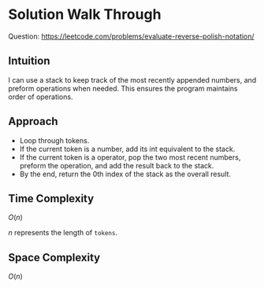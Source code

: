 # Solution Walk Through
Question: https://leetcode.com/problems/evaluate-reverse-polish-notation/

## Intuition
I can use a stack to keep track of the most recently appended numbers, and preform operations when needed. This ensures the program maintains order of operations.

## Approach
- Loop through tokens.
- If the current token is a number, add its int equivalent to the stack.
- If the current token is a operator, pop the two most recent numbers, preform the operation, and add the result back to the stack.
- By the end, return the 0th index of the stack as the overall result.

## Time Complexity
$O(n)$

$n$ represents the length of `tokens`.

## Space Complexity
$O(n)$